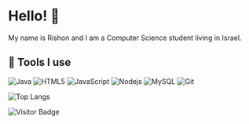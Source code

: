 <link rel="stylesheet" href="https://cdn.jsdelivr.net/gh/devicons/devicon@v2.10.1/devicon.min.css">

# Hello! 👋

My name is Rishon and I am a Computer Science student living in Israel.

## 🔧 Tools I use
![Java](https://img.shields.io/badge/-java-E34A86?style=flat-square&logo=java)
![HTML5](https://img.shields.io/badge/-HTML5-E34F26?style=flat-square&logo=html5&logoColor=white)
![JavaScript](https://img.shields.io/badge/-JavaScript-black?style=flat-square&logo=javascript)
![Nodejs](https://img.shields.io/badge/-Nodejs-black?style=flat-square&logo=Node.js)
![MySQL](https://img.shields.io/badge/-MySQL-black?style=flat-square&logo=mysql)
![Git](https://img.shields.io/badge/-Git-black?style=flat-square&logo=git)

![Top Langs](https://github-readme-stats.vercel.app/api/top-langs/?username=rishon&hide=TeX&layout=compact)

![Visitor Badge](https://visitor-badge.laobi.icu/badge?page_id=rishon.rishon)

